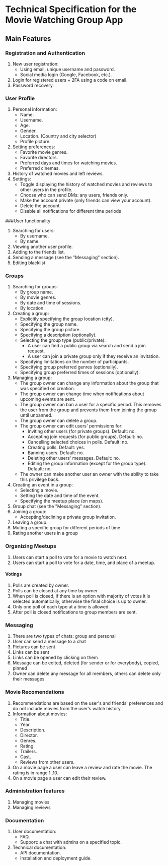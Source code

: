 # Technical Specification for the Movie Watching Group App

## Main Features

### Registration and Authentication
1. New user registration:
   - Using email, unique username and password.
   - Social media login (Google, Facebook, etc.).
3. Login for registered users + 2FA using a code on email.
4. Password recovery.

### User Profile
1. Personal information:
   - Name.
   - Username.
   - Age.
   - Gender.
   - Location. (Country and city selector)
   - Profile picture.
2. Setting preferences:
   - Favorite movie genres.
   - Favorite directors.
   - Preferred days and times for watching movies.
   - Preferred cinemas.
3. History of watched movies and left reviews.
4. Settings:
   - Toggle displaying the history of watched movies and reviews to other users in the profile.
   - Choose who can send DMs: any users, friends only.
   - Make the account private (only friends can view your account).
   - Delete the account.
   - Disable all notifications for different time periods

###User functionality
1. Searching for users:
   - By username.
   - By name.
2. Viewing another user profile.
3. Adding to the friends list.
4. Sending a message (see the "Messaging" section).
5. Editing blacklist


### Groups
1. Searching for groups:
   - By group name.
   - By movie genres.
   - By date and time of sessions.
   - By location.
3. Creating a group:
   - Explicitly specifying the group location (city).
   - Specifying the group name.
   - Specifying the group picture.
   - Specifying a description (optionally).
   - Selecting the group type (public/private):
        - A user can find a public group via search and send a join request.
        - A user can join a private group only if they receive an invitation.
   - Specifying limitations on the number of participants.
   - Specifying group preferred genres (optionally).
   - Specifying group preferred times of sessions (optionally).
4. Managing a group:
   - The group owner can change any information about the group that was specified on creation.
   - The group owner can change time when notifications about upcoming events are sent.
   - The group owner can ban a user for a specific period. This removes the user from the group and prevents them from joining the group until unbanned.
   - The group owner can delete a group.
   - The group owner can edit users' permissions for:
      - Inviting other users (for private groups). Default: no.
      - Accepting join requests (for public groups). Default: no.
      - Cancelling selected choices in polls. Default: no.
      - Creating polls. Default: yes.
      - Banning users. Default: no.
      - Deleting other users' messages. Default: no.
      - Editing the group information (except for the group type). Default: no.
   - The owner can make another user an owner with the ability to take this privilege back.
4. Creating an event in a group:
   - Selecting a movie.
   - Setting the date and time of the event.
   - Specifying the meetup place (on maps).
5. Group chat (see the "Messaging" section).
6. Joining a group:
   - Accepting/declining a private group invitation.
7. Leaving a group.
8. Muting a specific group for different periods of time.
9. Rating another users in a group
     
### Organizing Meetups
1. Users can start a poll to vote for a movie to watch next.
2. Users can start a poll to vote for a date, time, and place of a meetup.

#### Votings
1. Polls are created by owner.
2. Polls can be closed at any time by owner.
3. When poll is closed, if there is an option with majority of votes it is selected automatically, otherwise the final choice is up
to owner.
4. Only one poll of each type at a time is allowed.
5. After poll is closed notifications to group members are sent.

### Messaging
1. There are two types of chats: group and personal
2. User can send a message to a chat
3. Pictures can be sent
4. Links can be sent
5. Links can be opened by clicking on them
6. Message can be edited, deleted (for sender or for everybody), copied, pinned
7. Owner can delete any message for all members, others can delete only their messages

### Movie Recomendations
1. Recommendations are based on the user's and friends' preferences and do not include movies from the user's watch history. 
2. Information about movies:
   - Title.
   - Year.
   - Description.
   - Director.
   - Genres.
   - Rating.
   - Trailers.
   - Cast.
   - Reviews from other users.
3. On a movie page a user can leave a review and rate the movie. The rating is in range 1..10.
4. On a movie page a user can edit their review. 

### Administration features
1. Managing movies
2. Managing reviews

### Documentation
1. User documentation:
   - FAQ.
   - Support: a chat with admins on a specified topic.
2. Technical documentation:
   - API documentation.
   - Installation and deployment guide.
